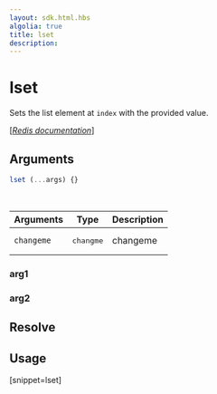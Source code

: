 ```yaml
---
layout: sdk.html.hbs
algolia: true
title: lset
description:
---
```


# lset


Sets the list element at `index` with the provided value.

[[_Redis documentation_]](https://redis.io/commands/lset)

## Arguments

```js
lset (...args) {}

```

<br/>

| Arguments    | Type    | Description |
|--------------|---------|-------------|
| ``changeme`` | <pre>changme</pre> | changeme    |

### arg1

### arg2

## Resolve

## Usage

[snippet=lset]
